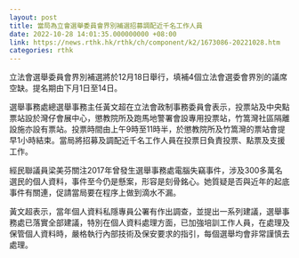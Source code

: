 ```yaml
---
layout: post
title: 當局為立會選舉委員會界別補選招募調配近千名工作人員
date: 2022-10-28 14:01:35.000000000 +08:00
link: https://news.rthk.hk/rthk/ch/component/k2/1673086-20221028.htm
categories: rthk
---
```


立法會選舉委員會界別補選將於12月18日舉行，填補4個立法會選委會界別的議席空缺。提名期由下月1日至14日。

選舉事務處總選舉事務主任黃文超在立法會政制事務委員會表示，投票站及中央點票站設於灣仔會展中心，懲教院所及跑馬地警署會設專用投票站，竹篙灣社區隔離設施亦設有票站。投票時間由上午9時至11時半，於懲教院所及竹篙灣的票站會提早1小時結束。當局將招募及調配近千名工作人員在投票日負責投票、點票及支援工作。

經民聯議員梁美芬關注2017年曾發生選舉事務處電腦失竊事件，涉及300多萬名選民的個人資料，事件至今仍是懸案，形容是刻骨銘心。她質疑是否與近年的起底事件有關連，促請當局要在程序上做到滴水不漏。

黃文超表示，當年個人資料私隱專員公署有作出調查，並提出一系列建議，選舉事務處已落實全部建議，特別在個人資料處理方面，已加強培訓工作人員，在處理及保管個人資料時，嚴格執行內部技術及保安要求的指引，每個選舉均會非常謹慎去處理。

